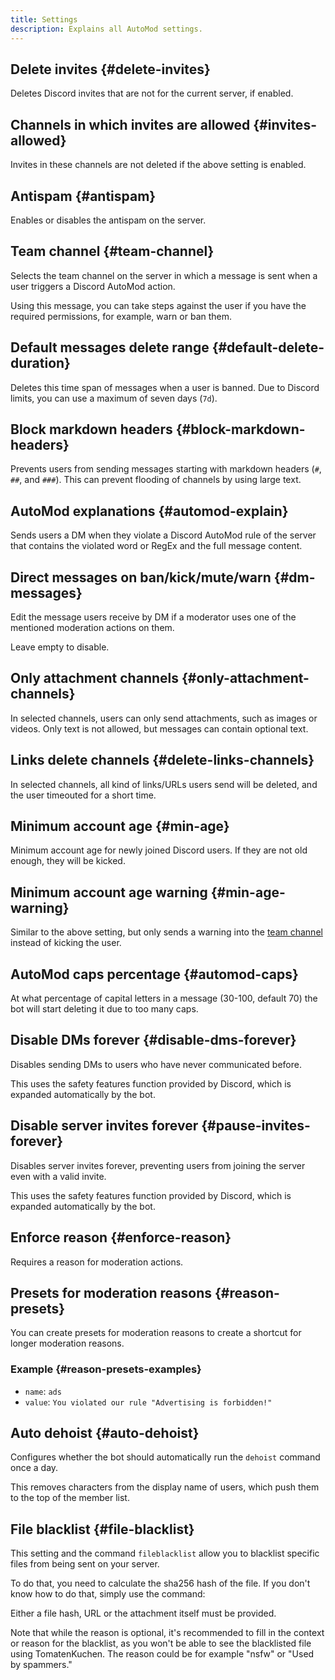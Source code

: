 ```yaml
---
title: Settings
description: Explains all AutoMod settings.
---
```


## Delete invites {#delete-invites}

Deletes Discord invites that are not for the current server, if enabled.

## Channels in which invites are allowed {#invites-allowed}

Invites in these channels are not deleted if the above setting is enabled.

## Antispam {#antispam}

Enables or disables the antispam on the server.

## Team channel {#team-channel}

Selects the team channel on the server in which a message is sent when a user triggers a Discord AutoMod action.

Using this message, you can take steps against the user if you have the required permissions, for example, warn or ban them.

## Default messages delete range {#default-delete-duration}

Deletes this time span of messages when a user is banned. Due to Discord limits, you can use a maximum of seven days (`7d`).

## Block markdown headers {#block-markdown-headers}

Prevents users from sending messages starting with markdown headers (`#`, `##`, and `###`). This can prevent flooding of channels by using large text.

## AutoMod explanations {#automod-explain}

Sends users a DM when they violate a Discord AutoMod rule of the server that contains the violated word or RegEx and the full message content.

## Direct messages on ban/kick/mute/warn {#dm-messages}

Edit the message users receive by DM if a moderator uses one of the mentioned moderation actions on them.

Leave empty to disable.

## Only attachment channels {#only-attachment-channels}

In selected channels, users can only send attachments, such as images or videos. Only text is not allowed, but messages can contain optional text.

## Links delete channels {#delete-links-channels}

In selected channels, all kind of links/URLs users send will be deleted, and the user timeouted for a short time.

## Minimum account age {#min-age}

Minimum account age for newly joined Discord users. If they are not old enough, they will be kicked.

## Minimum account age warning {#min-age-warning}

Similar to the above setting, but only sends a warning into the [team channel](#team-channel) instead of kicking the user.

## AutoMod caps percentage {#automod-caps}

At what percentage of capital letters in a message (30-100, default 70) the bot will start deleting it due to too many caps.

## Disable DMs forever {#disable-dms-forever}

Disables sending DMs to users who have never communicated before.

This uses the safety features function provided by Discord, which is expanded automatically by the bot.

## Disable server invites forever {#pause-invites-forever}

Disables server invites forever, preventing users from joining the server even with a valid invite.

This uses the safety features function provided by Discord, which is expanded automatically by the bot.

## Enforce reason {#enforce-reason}

Requires a reason for moderation actions.

## Presets for moderation reasons {#reason-presets}

You can create presets for moderation reasons to create a shortcut for longer moderation reasons.

### Example {#reason-presets-examples}

- `name`: `ads`
- `value`: `You violated our rule "Advertising is forbidden!"`

<Command name="mute" slash="user:User reason:ads" message="<User> ads"></Command>

## Auto dehoist {#auto-dehoist}

Configures whether the bot should automatically run the `dehoist` command once a day.

This removes characters from the display name of users, which push them to the top of the member list.

## File blacklist {#file-blacklist}

This setting and the command `fileblacklist` allow you to blacklist specific files from being sent on your server.

To do that, you need to calculate the sha256 hash of the file. If you don't know how to do that, simply use the command:

<Command name="fileblacklist add" slash="[url:A file URL or sha256 hash to blacklist] [file:The file you want to blacklist] [reason:The blacklist reason]" message="<User> [<Reason>]"></Command>

Either a file hash, URL or the attachment itself must be provided.

Note that while the reason is optional, it's recommended to fill in the context or reason for the blacklist, as you won't be able to see the blacklisted file using TomatenKuchen.
The reason could be for example "nsfw" or "Used by spammers."
